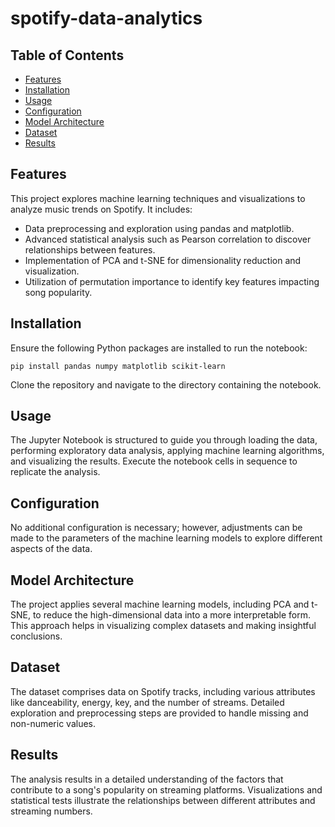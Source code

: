 # spotify-data-analytics

## Table of Contents
- [Features](#features)
- [Installation](#installation)
- [Usage](#usage)
- [Configuration](#configuration)
- [Model Architecture](#model-architecture)
- [Dataset](#dataset)
- [Results](#results)

## Features
This project explores machine learning techniques and visualizations to analyze music trends on Spotify. It includes:
- Data preprocessing and exploration using pandas and matplotlib.
- Advanced statistical analysis such as Pearson correlation to discover relationships between features.
- Implementation of PCA and t-SNE for dimensionality reduction and visualization.
- Utilization of permutation importance to identify key features impacting song popularity.

## Installation
Ensure the following Python packages are installed to run the notebook:
```
pip install pandas numpy matplotlib scikit-learn
```
Clone the repository and navigate to the directory containing the notebook.

## Usage
The Jupyter Notebook is structured to guide you through loading the data, performing exploratory data analysis, applying machine learning algorithms, and visualizing the results. Execute the notebook cells in sequence to replicate the analysis.

## Configuration
No additional configuration is necessary; however, adjustments can be made to the parameters of the machine learning models to explore different aspects of the data.

## Model Architecture
The project applies several machine learning models, including PCA and t-SNE, to reduce the high-dimensional data into a more interpretable form. This approach helps in visualizing complex datasets and making insightful conclusions.

## Dataset
The dataset comprises data on Spotify tracks, including various attributes like danceability, energy, key, and the number of streams. Detailed exploration and preprocessing steps are provided to handle missing and non-numeric values.

## Results
The analysis results in a detailed understanding of the factors that contribute to a song's popularity on streaming platforms. Visualizations and statistical tests illustrate the relationships between different attributes and streaming numbers.
